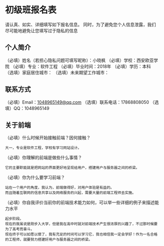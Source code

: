 # 初级班报名表

请认真、如实、详细填写如下报名信息。
同时，为了避免您个人信息泄露，我们尽可能地避免让您填写过于隐私的信息

## 个人简介

（必填）姓名（若担心隐私问题可填写昵称）：小晓枫
（必填）学校：西安欧亚学院
（必填）专业：软件工程
（必填）毕业时间：2018年
（必填）学历：本科
（选填）家庭居住城市：
（选填）未来期望工作城市：

## 联系方式

（必填）Email：1048965149@qq.com
（选填）联系电话：17868808050
（选填）QQ：1048965149

## 关于前端

（必填）什么时候开始接触前端？因何接触？

	大一，专业是软件工程，学校有学习网站设计。

（必填）你理解的前端是做些什么事情？

	它的主要职能就是把网站的界面更好地呈现给用户，搭建用户与服务器之间的桥梁。

（必填）你为什么要学习前端？
	
	站在一个用户的角度，我认为，前端做得好，对用户体验是有益的。
	而且随着互联网的信息共享以及网络服务的兴起，需要大量的前端工程师去实施。

（必填）你自我评价当前你的前端技术能力如何，可以举一些详细的例子来描述能力水平
	
	起步阶段。
	现在的我虽说是刚步入大学，但是我在高中时就对前端技术产生很浓厚的兴趣了，不过那时候要为了高考而奋斗。
	现在终于可以如愿以偿了，我有充足的时间可以学习它，我也相信我一定会学好！作为一名合格的工程师，就要努力搭建好用户与服务器之间的桥梁。

	